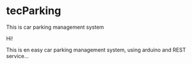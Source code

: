 # tecParking
This is car parking management system

Hi!

This is en easy car parking management system, using arduino and REST service...
